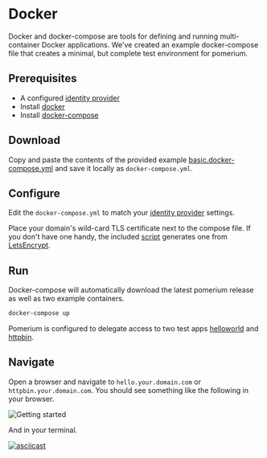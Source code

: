 # Docker

Docker and docker-compose are tools for defining and running multi-container Docker applications. We've created an example docker-compose file that creates a minimal, but complete test environment for pomerium.

## Prerequisites

- A configured [identity provider]
- Install [docker]
- Install [docker-compose]

## Download

Copy and paste the contents of the provided example [basic.docker-compose.yml] and save it locally as `docker-compose.yml`.

## Configure

Edit the `docker-compose.yml` to match your [identity provider] settings.

Place your domain's wild-card TLS certificate next to the compose file. If you don't have one handy, the included [script] generates one from [LetsEncrypt].

## Run

Docker-compose will automatically download the latest pomerium release as well as two example containers.

```bash
docker-compose up
```

Pomerium is configured to delegate access to two test apps [helloworld] and [httpbin].

## Navigate

Open a browser and navigate to `hello.your.domain.com` or `httpbin.your.domain.com`. You should see something like the following in your browser.

![Getting started](./get-started.gif)

And in your terminal.

[![asciicast](https://asciinema.org/a/tfbSWkUZgMRxHAQDqmcjjNwUg.svg)](https://asciinema.org/a/tfbSWkUZgMRxHAQDqmcjjNwUg)

[basic.docker-compose.yml]: ../docs/examples.html#basic-docker-compose-yml
[docker]: https://docs.docker.com/install/
[docker-compose]: https://docs.docker.com/compose/install/
[helloworld]: https://hub.docker.com/r/tutum/hello-world
[httpbin]: https://httpbin.org/
[identity provider]: ../docs/identity-providers.md
[letsencrypt]: https://letsencrypt.org/
[script]: https://github.com/pomerium/pomerium/blob/master/scripts/generate_wildcard_cert.sh
